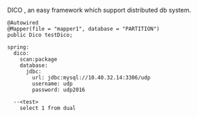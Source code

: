 
DICO , an easy framework which support distributed db system.
    
    @Autowired
    @Mapper(file = "mapper1", database = "PARTITION")
    public Dico testDico;
        
    spring:
      dico:
        scan:package
        database:
          jdbc:
            url: jdbc:mysql://10.40.32.14:3306/udp
            username: udp
            password: udp2016
            
      --<test>
        select 1 from dual
